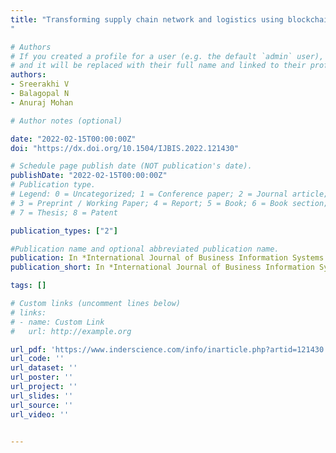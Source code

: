 ```yaml
---
title: "Transforming supply chain network and logistics using blockchain - a Survey
"

# Authors
# If you created a profile for a user (e.g. the default `admin` user), write the username (folder name) here 
# and it will be replaced with their full name and linked to their profile.
authors:
- Sreerakhi V
- Balagopal N
- Anuraj Mohan

# Author notes (optional)

date: "2022-02-15T00:00:00Z"
doi: "https://dx.doi.org/10.1504/IJBIS.2022.121430"

# Schedule page publish date (NOT publication's date).
publishDate: "2022-02-15T00:00:00Z"
# Publication type.
# Legend: 0 = Uncategorized; 1 = Conference paper; 2 = Journal article;
# 3 = Preprint / Working Paper; 4 = Report; 5 = Book; 6 = Book section;
# 7 = Thesis; 8 = Patent

publication_types: ["2"]

#Publication name and optional abbreviated publication name.
publication: In *International Journal of Business Information Systems (Scopus), Inderscience*
publication_short: In *International Journal of Business Information Systems (Scopus), Inderscience*

tags: []

# Custom links (uncomment lines below)
# links:
# - name: Custom Link
#   url: http://example.org

url_pdf: 'https://www.inderscience.com/info/inarticle.php?artid=121430'
url_code: ''
url_dataset: ''
url_poster: ''
url_project: ''
url_slides: ''
url_source: ''
url_video: ''


---
```


